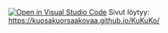 [![Open in Visual Studio Code](https://classroom.github.com/assets/open-in-vscode-c66648af7eb3fe8bc4f294546bfd86ef473780cde1dea487d3c4ff354943c9ae.svg)](https://classroom.github.com/online_ide?assignment_repo_id=10422862&assignment_repo_type=AssignmentRepo)
Sivut löytyy:
https://kuosakuorsaakovaa.github.io/KuKuKo/
